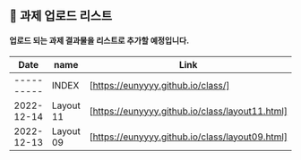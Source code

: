 ## 🔰 과제 업로드 리스트

#### 업로드 되는 과제 결과물을 리스트로 추가할 예정입니다.

| Date       | name      | Link                  |
| ---------- | --------- | --------------------- |
| ---------- | INDEX | [https://eunyyyy.github.io/class/] |
| 2022-12-14 | Layout 11 | [https://eunyyyy.github.io/class/layout11.html] |
| 2022-12-13 | Layout 09 | [https://eunyyyy.github.io/class/layout09.html] |
